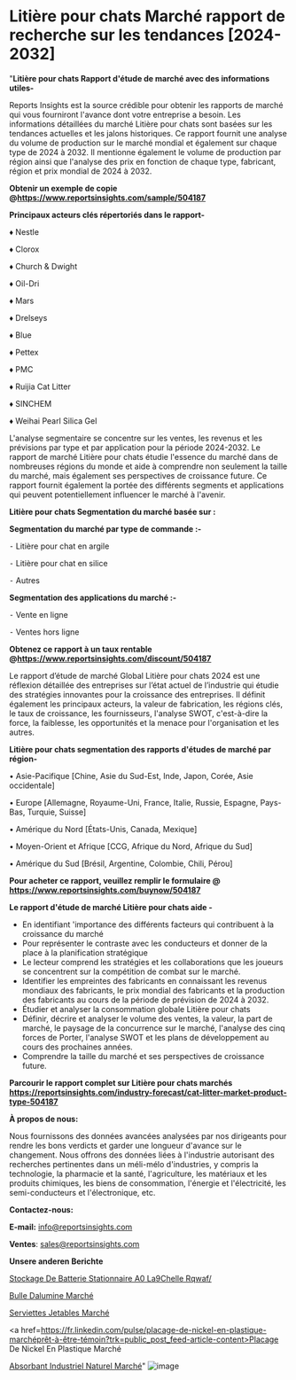 # Litière pour chats Marché rapport de recherche sur les tendances [2024-2032]

"<strong>Litière pour chats Rapport d'étude de marché avec des informations utiles-</strong>

Reports Insights est la source crédible pour obtenir les rapports de marché qui vous fourniront l'avance dont votre entreprise a besoin. Les informations détaillées du marché Litière pour chats sont basées sur les tendances actuelles et les jalons historiques. Ce rapport fournit une analyse du volume de production sur le marché mondial et également sur chaque type de 2024 à 2032. Il mentionne également le volume de production par région ainsi que l'analyse des prix en fonction de chaque type, fabricant, région et prix mondial de 2024 à 2032.

<strong><b>Obtenir un exemple de copie @</b></strong><a href=https://www.reportsinsights.com/sample/504187><strong><b>https://www.reportsinsights.com/sample/504187</b></strong></a>

<b>Principaux acteurs clés répertoriés dans le rapport-</b>

<b> </b>♦ Nestle

♦ Clorox

♦ Church & Dwight

♦ Oil-Dri

♦ Mars

♦ Drelseys

♦ Blue

♦ Pettex

♦ PMC

♦ Ruijia Cat Litter

♦ SINCHEM

♦ Weihai Pearl Silica Gel

L'analyse segmentaire se concentre sur les ventes, les revenus et les prévisions par type et par application pour la période 2024-2032. Le rapport de marché Litière pour chats étudie l'essence du marché dans de nombreuses régions du monde et aide à comprendre non seulement la taille du marché, mais également ses perspectives de croissance future. Ce rapport fournit également la portée des différents segments et applications qui peuvent potentiellement influencer le marché à l'avenir.

<strong>Litière pour chats Segmentation du marché basée sur :</strong>

<strong>Segmentation du marché par type de commande :-</strong>

⁃ Litière pour chat en argile

⁃ Litière pour chat en silice

⁃ Autres

<strong>Segmentation des applications du marché :-</strong>

⁃ Vente en ligne

⁃ Ventes hors ligne

<strong><b>Obtenez ce rapport à un taux rentable @</b></strong><a href=https://www.reportsinsights.com/discount/504187><strong><b>https://www.reportsinsights.com/discount/504187</b></strong></a>

Le rapport d’étude de marché Global Litière pour chats 2024 est une réflexion détaillée des entreprises sur l’état actuel de l’industrie qui étudie des stratégies innovantes pour la croissance des entreprises. Il définit également les principaux acteurs, la valeur de fabrication, les régions clés, le taux de croissance, les fournisseurs, l'analyse SWOT, c'est-à-dire la force, la faiblesse, les opportunités et la menace pour l'organisation et les autres.

<strong>Litière pour chats segmentation des rapports d'études de marché par région-</strong>

• Asie-Pacifique [Chine, Asie du Sud-Est, Inde, Japon, Corée, Asie occidentale]

• Europe [Allemagne, Royaume-Uni, France, Italie, Russie, Espagne, Pays-Bas, Turquie, Suisse]

• Amérique du Nord [États-Unis, Canada, Mexique]

• Moyen-Orient et Afrique [CCG, Afrique du Nord, Afrique du Sud]

• Amérique du Sud [Brésil, Argentine, Colombie, Chili, Pérou]

<strong>Pour acheter ce rapport, veuillez remplir le formulaire @   <a href=https://www.reportsinsights.com/buynow/504187>https://www.reportsinsights.com/buynow/504187</a></strong>

<strong>Le rapport d'étude de marché Litière pour chats aide -</strong>
<ul>
  <li>En identifiant 'importance des différents facteurs qui contribuent à la croissance du marché</li>
  <li>Pour représenter le contraste avec les conducteurs et donner de la place à la planification stratégique</li>
  <li>Le lecteur comprend les stratégies et les collaborations que les joueurs se concentrent sur la compétition de combat sur le marché.</li>
  <li>Identifier les empreintes des fabricants en connaissant les revenus mondiaux des fabricants, le prix mondial des fabricants et la production des fabricants au cours de la période de prévision de 2024 à 2032.</li>
  <li>Étudier et analyser la consommation globale Litière pour chats</li>
  <li>Définir, décrire et analyser le volume des ventes, la valeur, la part de marché, le paysage de la concurrence sur le marché, l'analyse des cinq forces de Porter, l'analyse SWOT et les plans de développement au cours des prochaines années.</li>
  <li>Comprendre la taille du marché et ses perspectives de croissance future.</li>
</ul>

<strong>Parcourir le rapport complet sur Litière pour chats marchés <a href=https://reportsinsights.com/industry-forecast/cat-litter-market-product-type-504187>https://reportsinsights.com/industry-forecast/cat-litter-market-product-type-504187</a></strong>

<strong>À propos de nous:</strong>

Nous fournissons des données avancées analysées par nos dirigeants pour rendre les bons verdicts et garder une longueur d'avance sur le changement. Nous offrons des données liées à l'industrie autorisant des recherches pertinentes dans un méli-mélo d'industries, y compris la technologie, la pharmacie et la santé, l'agriculture, les matériaux et les produits chimiques, les biens de consommation, l'énergie et l'électricité, les semi-conducteurs et l'électronique, etc.

<strong>Contactez-nous:</strong>

<strong>E-mail:</strong> <a href=mailto:info@reportsinsights.com>info@reportsinsights.com</a>

<strong>Ventes</strong>: <a href=mailto:sales@reportsinsights.com>sales@reportsinsights.com</a>

<strong>Unsere anderen Berichte</strong>

<a href=https://www.linkedin.com/pulse/stockage-de-batterie-stationnaire-%C3%A0-l%C3%A9chelle-rqwaf/>Stockage De Batterie Stationnaire A0 La9Chelle Rqwaf/</a>

<a href=https://www.linkedin.com/pulse/bulle-dalumine-march%C3%A9-2024-part-et-croissance-ive7c/>Bulle Dalumine Marché</a>

<a href=https://www.linkedin.com/pulse/serviettes-jetables-marchétaille-globale-2024-jimhc/>Serviettes Jetables Marché</a>

<a href=https://fr.linkedin.com/pulse/placage-de-nickel-en-plastique-marchéprêt-à-être-témoin?trk=public_post_feed-article-content>Placage De Nickel En Plastique Marché</a>

<a href=https://www.linkedin.com/pulse/absorbant-industriel-naturel-march%C3%A9informations-dmaof/>Absorbant Industriel Naturel Marché</a>"
![image](https://github.com/daminid12/RItrends/assets/158430485/1b7e8b99-2fb4-433e-8300-905f5ad5f888)

